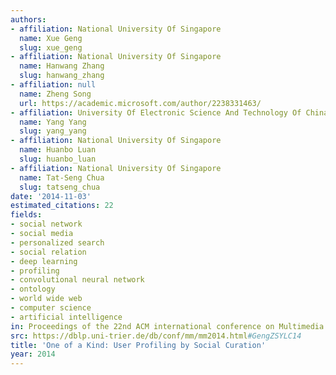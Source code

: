 ```yaml
---
authors:
- affiliation: National University Of Singapore
  name: Xue Geng
  slug: xue_geng
- affiliation: National University Of Singapore
  name: Hanwang Zhang
  slug: hanwang_zhang
- affiliation: null
  name: Zheng Song
  url: https://academic.microsoft.com/author/2238331463/
- affiliation: University Of Electronic Science And Technology Of China
  name: Yang Yang
  slug: yang_yang
- affiliation: National University Of Singapore
  name: Huanbo Luan
  slug: huanbo_luan
- affiliation: National University Of Singapore
  name: Tat-Seng Chua
  slug: tatseng_chua
date: '2014-11-03'
estimated_citations: 22
fields:
- social network
- social media
- personalized search
- social relation
- deep learning
- profiling
- convolutional neural network
- ontology
- world wide web
- computer science
- artificial intelligence
in: Proceedings of the 22nd ACM international conference on Multimedia
src: https://dblp.uni-trier.de/db/conf/mm/mm2014.html#GengZSYLC14
title: 'One of a Kind: User Profiling by Social Curation'
year: 2014
---
```

